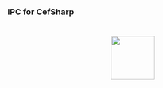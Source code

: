 <head>
<meta http-equiv="Content-Type" content="text/html; charset=utf-8">
<link rel="stylesheet" type="text/css" href="bc.css">
<script src="https://cdn.rawgit.com/google/code-prettify/master/loader/run_prettify.js" type="text/javascript"></script>
</head>

<!---


twitter:

 in the #RevitAPI @AutodeskForge @AutodeskRevit #bim #DynamoBim #ForgeDevCon 

&ndash; 
...

linkedin:

-->

### IPC for CefSharp

 
#### <a name="2"></a> 

<pre class="code">
</pre>


#### <a name="3"></a> 

<center>
<img src="img/.png" alt="" width="88">
</center>

